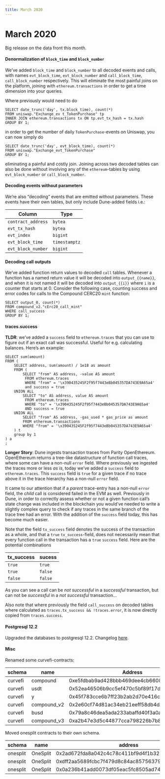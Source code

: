 ```yaml
---
title: March 2020
---
```


# March 2020



Big release on the data front this month.

#### Denormalization of `block_time` and `block_number` <a href="#denormalization-of-block_time-and-block_number" id="denormalization-of-block_time-and-block_number"></a>

We’ve added `block_time` and `block_number` to all decoded events and calls, with names `evt_block_time`, `evt_block_number` and `call_block_time`, `call_block_number` respectively. This will eliminate the most painful joins on the platform, joining with `ethereum.transactions` in order to get a time dimension into your queries.

Where previously would need to do

```
SELECT date_trunc('day', tx.block_time), count(*)
FROM uniswap."Exchange_ev t_TokenPurchase" tp
INNER JOIN ethereum.transactions tx ON tp.evt_tx_hash = tx.hash
GROUP BY 1;
```

in order to get the number of daily `TokenPurchase`-events on Uniswap, you can now simply do

```
SELECT date_trunc('day', evt_block_time), count(*)
FROM uniswap."Exchange_evt_TokenPurchase"
GROUP BY 1;
```

eliminating a painful and costly join. Joining across two decoded tables can also be done without involving any of the `ethereum`-tables by using `evt_block_number` or `call_block_number`.

#### Decoding events without parameters <a href="#decoding-events-without-parameters" id="decoding-events-without-parameters"></a>

We’re also “decoding” events that are emitted without parameters. These events have their own tables, but only include Dune-added fields i.e.:

| Column             | Type          |
| ------------------ | ------------- |
| `contract_address` | `bytea`       |
| `evt_tx_hash`      | `bytea`       |
| `evt_index`        | `bigint`      |
| `evt_block_time`   | `timestamptz` |
| `evt_block_number` | `bigint`      |

#### Decoding call outputs <a href="#decoding-call-outputs" id="decoding-call-outputs"></a>

We’ve added function return values to decoded `call` tables. Whenever a function has a named return value it will be decoded into `output_{{name}}`, and when it is not named it will be decoded into `output_{{i}}` where `i` is a counter that starts at 0. Consider the following case, counting success and error codes for calls to the Compound CERC20 `mint` function:

```
SELECT output_0, count(*) 
FROM compound_v2."cErc20_call_mint" 
WHERE call_success 
GROUP BY 1;
```

#### traces.success <a href="#tracessuccess" id="tracessuccess"></a>

**TLDR**: we’ve added a `success` field to `ethereum.traces` that you can use to figure out if an exact call was successful. Useful for e.g. calculating balances. Here’s an example:

```
SELECT sum(amount)                                                         
FROM (                                                                     
    SELECT address, sum(amount) / 1e18 as amount                           
    FROM (                                                                 
        SELECT "from" AS address, -value AS amount                         
         FROM ethereum.traces                                              
         WHERE "from" = '\x390435245F2f95f7443eBb045357DA743E9A65a4'       
         and success = true                                                
    UNION ALL                                                              
        SELECT "to" AS address, value AS amount                            
         FROM ethereum.traces                                              
         WHERE "to" = '\x390435245F2f95f7443eBb045357DA743E9A65a4'         
         AND success = true                                                
    UNION ALL                                                              
        SELECT "from" AS address, -gas_used * gas_price as amount          
        FROM ethereum.transactions                                         
        WHERE "from" = '\x390435245F2f95f7443eBb045357DA743E9A65a4'        
    ) t                                                                    
    group by 1                                                             
) a                                                                        
;
```

**Longer Story**: Dune ingests transaction traces from Parity OpenEthereum. OpenEthereum returns a tree-like datastructure of function call traces, where some can have a non-null `error` field. Where previously we ingested the traces more or less _as is_, today we’ve added a `success` field to `ethereum.traces`. This `success` field is `true` for a given trace if no trace above it in the trace hierarchy has a non-null `error` field.

It came to our attention that if a _parent_ trace-entry has a non-null `error` field, the _child_ call is considered failed in the EVM as well. Previously in Dune, in order to correctly assess whether or not a given function call’s state change was included in the blockchain you would’ve needed to write a slightly complex query to check if any traces in the same branch of the trace tree had an error. With the addition of the `success` field today, this has become much easier.

Note that the field `tx_success` field denotes the success of the transaction as a whole, and that a `true` `tx_success`-field, does not necessarily mean that every function call in the transaction has a `true` `success` field. Here are the potential combinations

| tx\_success | sucess  |
| ----------- | ------- |
| `true`      | `true`  |
| `true`      | `false` |
| `false`     | `false` |

As you can see a call can be _not successful_ in a _successful_ transaction, but can not be _successful_ in a _not successful_ transaction…

Also note that where previously the field `call_success` on decoded tables where calculated as `traces.tx_success && !traces.error`, it is now directly copied from `traces.success`.

#### Postgresql 12.2 <a href="#postgresql-122" id="postgresql-122"></a>

Upgraded the databases to postgresql 12.2. Changelog [here](https://www.postgresql.org/docs/current/release-12-2.html).

#### Misc <a href="#misc" id="misc"></a>

Renamed some curvefi-contracts:

| schema  | name         | Address                                    |
| ------- | ------------ | ------------------------------------------ |
| curvefi | compound     | 0xe5fdbab9ad428bbb469dee4cb6608c0a8895cba5 |
| curvefi | usdt         | 0x52ea46506b9cc5ef470c5bf89f17dc28bb35d85c |
| curvefi | y            | 0x45f783cce6b7ff23b2ab2d70e416cdb7d6055f51 |
| curvefi | compound\_v2 | 0x2e60cf74d81ac34eb21eeff58db4d385920ef419 |
| curvefi | busd         | 0x79a8c46dea5ada233abaffd40f3a0a2b1e5a4f27 |
| curvefi | compound\_v3 | 0xa2b47e3d5c44877cca798226b7b8118f9bfb7a56 |

Moved onesplit contracts to their own schema.

| schema   | name     | address                                                |
| -------- | -------- | ------------------------------------------------------ |
| onesplit | OneSplit | 0x2ad672fda8a042c4c78c411bf9d4f1b320aa915a             |
| onesplit | OneSplit | 0xdff2aa5689fcbc7f479d8c84ac857563798436dd             |
| onesplit | OneSplit | 0x0a236b41add0073df05eac5fc8505ad745c\*\*\*\*\*\*7859d |
